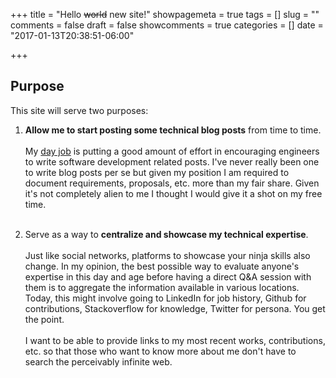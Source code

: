 +++
title = "Hello ~~world~~ new site!"
showpagemeta = true
tags = []
slug = ""
comments = false
draft = false
showcomments = true
categories = []
date = "2017-01-13T20:38:51-06:00"

+++

## Purpose

This site will serve two purposes:

1. **Allow me to start posting some technical blog posts** from time to time.<br><br>
My [day job](http://bottlerocketstudios.com/) is putting a good amount of
effort in encouraging engineers to write software development related posts.
I've never really been one to write blog posts per se but given my position I am required to
document requirements, proposals, etc. more than my fair share. Given it's not completely alien to me
I thought I would give it a shot on my free time.<br><br>

2. Serve as a way to **centralize and showcase my technical expertise**.<br><br>
Just like social networks, platforms to showcase your ninja skills also change.
In my opinion, the best possible way to evaluate anyone's expertise in
this day and age before having a direct Q&A session with them is to
aggregate the information available in various locations. Today, this
might involve going to LinkedIn for job history, Github for contributions,
Stackoverflow for knowledge, Twitter for persona. You get the point.<br><br>I want to be able to provide links to my most recent works, contributions,
etc. so that those who want to know more about me don't have to search the
perceivably infinite web.